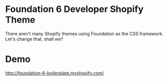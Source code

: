 # Foundation 6 Developer Shopify Theme

There aren't many Shopify themes using Foundation as the CSS framework. Let's change that, shall we?


# Demo

http://foundation-6-boilerplate.myshopify.com/